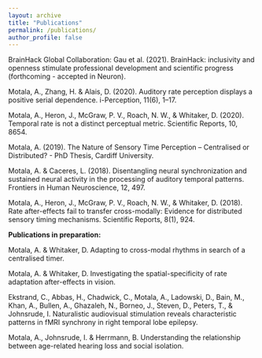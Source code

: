 ```yaml
---
layout: archive
title: "Publications"
permalink: /publications/
author_profile: false
---
```



BrainHack Global Collaboration: Gau et al. (2021). BrainHack: inclusivity and openness stimulate professional development and scientific progress (forthcoming - accepted in Neuron).

Motala, A., Zhang, H. & Alais, D. (2020). Auditory rate perception displays a positive serial dependence. i-Perception, 11(6), 1–17. 

Motala, A., Heron, J., McGraw, P. V., Roach, N. W., & Whitaker, D. (2020). Temporal rate is not a distinct perceptual metric. Scientific Reports, 10, 8654. 

Motala, A. (2019). The Nature of Sensory Time Perception – Centralised or Distributed? - PhD Thesis, Cardiff University.

Motala, A. & Caceres, L. (2018). Disentangling neural synchronization and sustained neural activity in the processing of auditory temporal patterns. Frontiers in Human Neuroscience, 12, 497.

Motala, A., Heron, J., McGraw, P. V., Roach, N. W., & Whitaker, D. (2018). Rate after-effects fail to transfer cross-modally: Evidence for distributed sensory timing mechanisms. Scientific Reports, 8(1), 924. 



**Publications in preparation:**

Motala, A. & Whitaker, D. Adapting to cross-modal rhythms in search of a centralised timer.

Motala, A. & Whitaker, D. Investigating the spatial-specificity of rate adaptation after-effects in vision.

Ekstrand, C., Abbas, H., Chadwick, C., Motala, A., Ladowski, D., Bain, M., Khan, A., Bullen, A.,   Ghazaleh, N., Borneo, J., Steven, D., Peters, T., & Johnsrude, I.  Naturalistic audiovisual stimulation reveals characteristic patterns in fMRI synchrony in right temporal lobe epilepsy.

Motala, A., Johnsrude, I. & Herrmann, B. Understanding the relationship between age-related hearing loss and social isolation.


​
